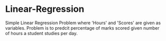 # Linear-Regression
Simple Linear Regression Problem where  'Hours' and 'Scores' are given as variables. Problem is to predcit percentage of marks scored given  number of hours a student studies per day.
